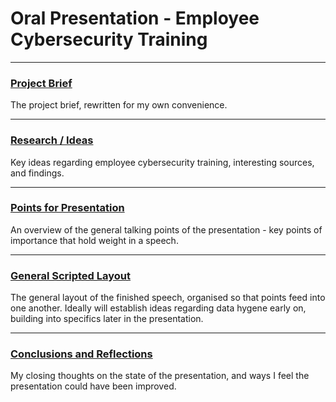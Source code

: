 # Oral Presentation - Employee Cybersecurity Training
---

### [Project Brief](Brief.md)
The project brief, rewritten for my own convenience.

---

### [Research / Ideas](Research/)
Key ideas regarding employee cybersecurity training, interesting sources, and findings.

---

### [Points for Presentation](Talking-Points.md)
An overview of the general talking points of the presentation - key points of importance that hold weight in a speech.

---

### [General Scripted Layout]()
The general layout of the finished speech, organised so that points feed into one another. Ideally will establish ideas regarding data hygene early on, building into specifics later in the presentation.

---

### [Conclusions and Reflections](conclusions.md)
My closing thoughts on the state of the presentation, and ways I feel the presentation could have been improved.

